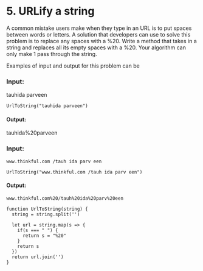 # 5. URLify a string

A common mistake users make when they type in an URL is to put spaces between words or letters. A solution that developers can use to solve this problem is to replace any spaces with a %20. Write a method that takes in a string and replaces all its empty spaces with a %20. Your algorithm can only make 1 pass through the string. 

Examples of input and output for this problem can be
### Input: 

tauhida parveen
```
UrlToString("tauhida parveen")
```
#### Output: 
tauhida%20parveen

### Input: 

`www.thinkful.com /tauh ida parv een`
```
UrlToString("www.thinkful.com /tauh ida parv een")
```
#### Output: 

`www.thinkful.com%20/tauh%20ida%20parv%20een`

```
function UrlToString(string) {
  string = string.split('')
  
  let url = string.map(s => {
    if(s === " ") {
      return s = "%20"
    }
    return s
  })
  return url.join('')
}
```
